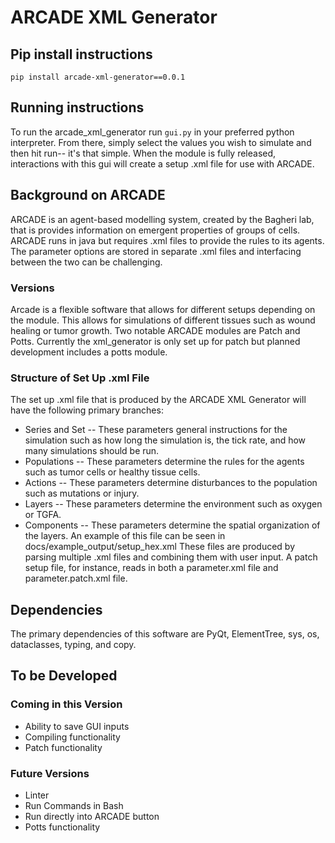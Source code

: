 # ARCADE XML Generator

## Pip install instructions
```
pip install arcade-xml-generator==0.0.1
```
## Running instructions
To run the arcade_xml_generator run ```gui.py``` in your preferred python interpreter. From there, simply select the values you wish to simulate and then hit run-- it's that simple. 
When the module is fully released, interactions with this gui will create a setup .xml file for use with ARCADE.

## Background on ARCADE
ARCADE is an agent-based modelling system, created by the Bagheri lab, that is provides information on emergent properties of groups of cells. ARCADE runs in java but requires .xml files to provide the rules to its agents. The parameter options are stored in separate .xml files and interfacing between the two can be challenging. 
### Versions
Arcade is a flexible software that allows for different setups depending on the module. This allows for simulations of different tissues such as wound healing or tumor growth. Two notable ARCADE modules are Patch and Potts. Currently the xml_generator is only set up for patch but planned development includes a potts module. 
### Structure of Set Up .xml File
The set up .xml file that is produced by the ARCADE XML Generator will have the following primary branches:
* Series and Set -- These parameters general instructions for the simulation such as how long the simulation is, the tick rate, and how many simulations should be run. 
* Populations -- These parameters determine the rules for the agents such as tumor cells or healthy tissue cells.
* Actions -- These parameters determine disturbances to the population such as mutations or injury.
* Layers -- These parameters determine the environment such as oxygen or TGFA.
* Components -- These parameters determine the spatial organization of the layers. 
  An example of this file can be seen in docs/example_output/setup_hex.xml
These files are produced by parsing multiple .xml files and combining them with user input. A patch setup file, for instance, reads in both a parameter.xml file and parameter.patch.xml file.


## Dependencies
The primary dependencies of this software are PyQt, ElementTree, sys, os, dataclasses, typing, and copy.

## To be Developed
### Coming in this Version
* Ability to save GUI inputs
* Compiling functionality
* Patch functionality

### Future Versions
* Linter
* Run Commands in Bash
* Run directly into ARCADE button
* Potts functionality
